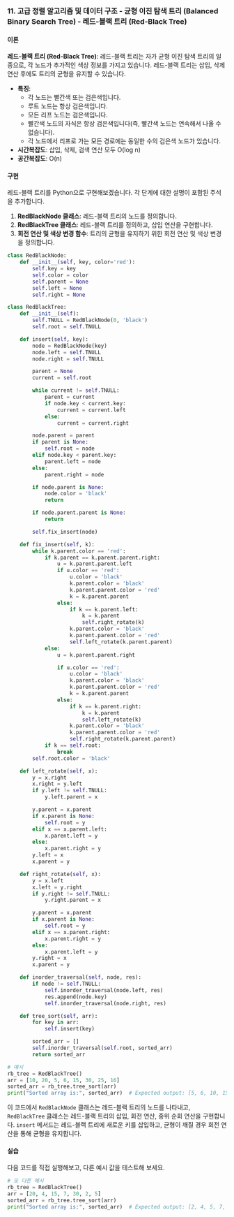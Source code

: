 ### 11. 고급 정렬 알고리즘 및 데이터 구조 - 균형 이진 탐색 트리 (Balanced Binary Search Tree) - 레드-블랙 트리 (Red-Black Tree)

#### 이론
**레드-블랙 트리 (Red-Black Tree)**: 레드-블랙 트리는 자가 균형 이진 탐색 트리의 일종으로, 각 노드가 추가적인 색상 정보를 가지고 있습니다. 레드-블랙 트리는 삽입, 삭제 연산 후에도 트리의 균형을 유지할 수 있습니다.
- **특징**:
  - 각 노드는 빨간색 또는 검은색입니다.
  - 루트 노드는 항상 검은색입니다.
  - 모든 리프 노드는 검은색입니다.
  - 빨간색 노드의 자식은 항상 검은색입니다(즉, 빨간색 노드는 연속해서 나올 수 없습니다).
  - 각 노드에서 리프로 가는 모든 경로에는 동일한 수의 검은색 노드가 있습니다.
- **시간복잡도**: 삽입, 삭제, 검색 연산 모두 O(log n)
- **공간복잡도**: O(n)

#### 구현
레드-블랙 트리를 Python으로 구현해보겠습니다. 각 단계에 대한 설명이 포함된 주석을 추가합니다.

1. **RedBlackNode 클래스**: 레드-블랙 트리의 노드를 정의합니다.
2. **RedBlackTree 클래스**: 레드-블랙 트리를 정의하고, 삽입 연산을 구현합니다.
3. **회전 연산 및 색상 변경 함수**: 트리의 균형을 유지하기 위한 회전 연산 및 색상 변경을 정의합니다.

```python
class RedBlackNode:
    def __init__(self, key, color='red'):
        self.key = key
        self.color = color
        self.parent = None
        self.left = None
        self.right = None

class RedBlackTree:
    def __init__(self):
        self.TNULL = RedBlackNode(0, 'black')
        self.root = self.TNULL

    def insert(self, key):
        node = RedBlackNode(key)
        node.left = self.TNULL
        node.right = self.TNULL

        parent = None
        current = self.root

        while current != self.TNULL:
            parent = current
            if node.key < current.key:
                current = current.left
            else:
                current = current.right

        node.parent = parent
        if parent is None:
            self.root = node
        elif node.key < parent.key:
            parent.left = node
        else:
            parent.right = node

        if node.parent is None:
            node.color = 'black'
            return

        if node.parent.parent is None:
            return

        self.fix_insert(node)

    def fix_insert(self, k):
        while k.parent.color == 'red':
            if k.parent == k.parent.parent.right:
                u = k.parent.parent.left
                if u.color == 'red':
                    u.color = 'black'
                    k.parent.color = 'black'
                    k.parent.parent.color = 'red'
                    k = k.parent.parent
                else:
                    if k == k.parent.left:
                        k = k.parent
                        self.right_rotate(k)
                    k.parent.color = 'black'
                    k.parent.parent.color = 'red'
                    self.left_rotate(k.parent.parent)
            else:
                u = k.parent.parent.right

                if u.color == 'red':
                    u.color = 'black'
                    k.parent.color = 'black'
                    k.parent.parent.color = 'red'
                    k = k.parent.parent
                else:
                    if k == k.parent.right:
                        k = k.parent
                        self.left_rotate(k)
                    k.parent.color = 'black'
                    k.parent.parent.color = 'red'
                    self.right_rotate(k.parent.parent)
            if k == self.root:
                break
        self.root.color = 'black'

    def left_rotate(self, x):
        y = x.right
        x.right = y.left
        if y.left != self.TNULL:
            y.left.parent = x

        y.parent = x.parent
        if x.parent is None:
            self.root = y
        elif x == x.parent.left:
            x.parent.left = y
        else:
            x.parent.right = y
        y.left = x
        x.parent = y

    def right_rotate(self, x):
        y = x.left
        x.left = y.right
        if y.right != self.TNULL:
            y.right.parent = x

        y.parent = x.parent
        if x.parent is None:
            self.root = y
        elif x == x.parent.right:
            x.parent.right = y
        else:
            x.parent.left = y
        y.right = x
        x.parent = y

    def inorder_traversal(self, node, res):
        if node != self.TNULL:
            self.inorder_traversal(node.left, res)
            res.append(node.key)
            self.inorder_traversal(node.right, res)

    def tree_sort(self, arr):
        for key in arr:
            self.insert(key)

        sorted_arr = []
        self.inorder_traversal(self.root, sorted_arr)
        return sorted_arr

# 예시
rb_tree = RedBlackTree()
arr = [10, 20, 5, 6, 15, 30, 25, 16]
sorted_arr = rb_tree.tree_sort(arr)
print("Sorted array is:", sorted_arr)  # Expected output: [5, 6, 10, 15, 16, 20, 25, 30]
```

이 코드에서 `RedBlackNode` 클래스는 레드-블랙 트리의 노드를 나타내고, `RedBlackTree` 클래스는 레드-블랙 트리의 삽입, 회전 연산, 중위 순회 연산을 구현합니다. `insert` 메서드는 레드-블랙 트리에 새로운 키를 삽입하고, 균형이 깨질 경우 회전 연산을 통해 균형을 유지합니다.

#### 실습
다음 코드를 직접 실행해보고, 다른 예시 값을 테스트해 보세요.

```python
# 또 다른 예시
rb_tree = RedBlackTree()
arr = [20, 4, 15, 7, 30, 2, 5]
sorted_arr = rb_tree.tree_sort(arr)
print("Sorted array is:", sorted_arr)  # Expected output: [2, 4, 5, 7, 15, 20, 30]
```
